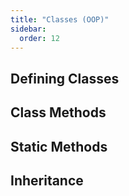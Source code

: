 ```yaml
---
title: "Classes (OOP)"
sidebar:
  order: 12
---
```


## Defining Classes

## Class Methods

## Static Methods

## Inheritance
